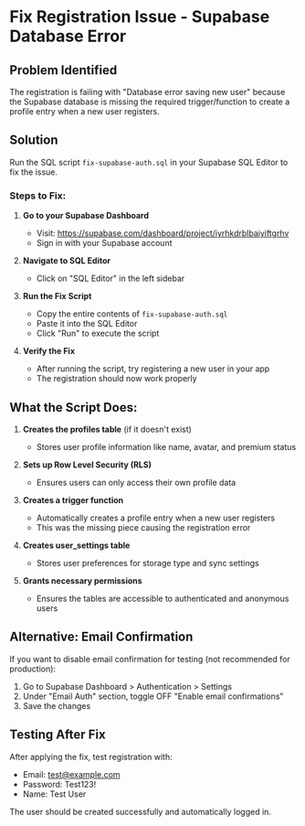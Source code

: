 # Fix Registration Issue - Supabase Database Error

## Problem Identified
The registration is failing with "Database error saving new user" because the Supabase database is missing the required trigger/function to create a profile entry when a new user registers.

## Solution
Run the SQL script `fix-supabase-auth.sql` in your Supabase SQL Editor to fix the issue.

### Steps to Fix:

1. **Go to your Supabase Dashboard**
   - Visit: https://supabase.com/dashboard/project/iyrhkdrblbaiyiftgrhv
   - Sign in with your Supabase account

2. **Navigate to SQL Editor**
   - Click on "SQL Editor" in the left sidebar

3. **Run the Fix Script**
   - Copy the entire contents of `fix-supabase-auth.sql`
   - Paste it into the SQL Editor
   - Click "Run" to execute the script

4. **Verify the Fix**
   - After running the script, try registering a new user in your app
   - The registration should now work properly

## What the Script Does:

1. **Creates the profiles table** (if it doesn't exist)
   - Stores user profile information like name, avatar, and premium status

2. **Sets up Row Level Security (RLS)**
   - Ensures users can only access their own profile data

3. **Creates a trigger function**
   - Automatically creates a profile entry when a new user registers
   - This was the missing piece causing the registration error

4. **Creates user_settings table**
   - Stores user preferences for storage type and sync settings

5. **Grants necessary permissions**
   - Ensures the tables are accessible to authenticated and anonymous users

## Alternative: Email Confirmation

If you want to disable email confirmation for testing (not recommended for production):

1. Go to Supabase Dashboard > Authentication > Settings
2. Under "Email Auth" section, toggle OFF "Enable email confirmations"
3. Save the changes

## Testing After Fix

After applying the fix, test registration with:
- Email: test@example.com
- Password: Test123!
- Name: Test User

The user should be created successfully and automatically logged in.